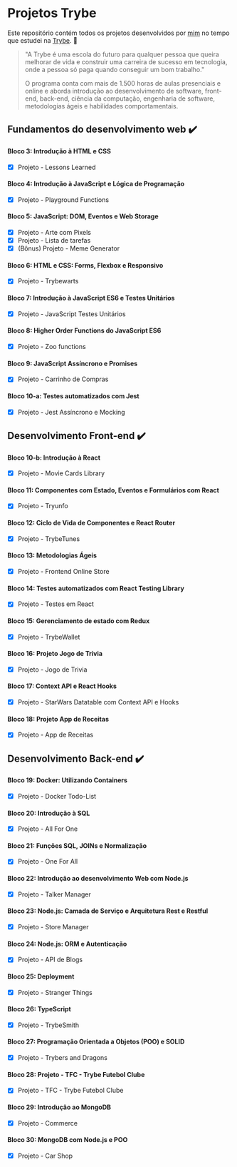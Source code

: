 # Projetos Trybe

Este repositório contém todos os projetos desenvolvidos por <a href="https://www.linkedin.com/in/tcso/" target="_blank">mim</a> no tempo que estudei na <a href="https://www.betrybe.com/" target="_blank">Trybe</a>. :rocket:

> "A Trybe é uma escola do futuro para qualquer pessoa que queira
> melhorar de vida e construir uma carreira de sucesso em tecnologia,
> onde a pessoa só paga quando conseguir um bom trabalho."
> 
> O programa conta com mais de 1.500 horas de aulas presenciais e online
> e aborda introdução ao desenvolvimento de software, front-end,
> back-end, ciência da computação, engenharia de software, metodologias
> ágeis e habilidades comportamentais.

## Fundamentos do desenvolvimento web :heavy_check_mark:

#### Bloco 3: Introdução à HTML e CSS
- [x] Projeto - Lessons Learned

#### Bloco 4: Introdução à JavaScript e Lógica de Programação
- [x] Projeto - Playground Functions

#### Bloco 5: JavaScript: DOM, Eventos e Web Storage
- [x] Projeto - Arte com Pixels
- [x] Projeto - Lista de tarefas
- [x] (Bônus) Projeto - Meme Generator

#### Bloco 6: HTML e CSS: Forms, Flexbox e Responsivo
- [x] Projeto - Trybewarts

#### Bloco 7: Introdução à JavaScript ES6 e Testes Unitários
- [x] Projeto - JavaScript Testes Unitários

#### Bloco 8: Higher Order Functions do JavaScript ES6
- [x] Projeto - Zoo functions

#### Bloco 9: JavaScript Assíncrono e Promises
- [x] Projeto - Carrinho de Compras

#### Bloco 10-a: Testes automatizados com Jest
- [x] Projeto - Jest Assíncrono e Mocking

## Desenvolvimento Front-end :heavy_check_mark:

#### Bloco 10-b: Introdução à React
- [x] Projeto - Movie Cards Library

#### Bloco 11: Componentes com Estado, Eventos e Formulários com React
- [x] Projeto - Tryunfo

#### Bloco 12: Ciclo de Vida de Componentes e React Router
- [x] Projeto - TrybeTunes

#### Bloco 13: Metodologias Ágeis
- [x] Projeto - Frontend Online Store

#### Bloco 14: Testes automatizados com React Testing Library
- [x] Projeto - Testes em React

#### Bloco 15: Gerenciamento de estado com Redux
- [x] Projeto - TrybeWallet

#### Bloco 16: Projeto Jogo de Trivia
- [x] Projeto - Jogo de Trivia

#### Bloco 17: Context API e React Hooks
- [x] Projeto - StarWars Datatable com Context API e Hooks

#### Bloco 18: Projeto App de Receitas
- [x] Projeto - App de Receitas

## Desenvolvimento Back-end :heavy_check_mark:

#### Bloco 19: Docker: Utilizando Containers
- [x] Projeto - Docker Todo-List

#### Bloco 20: Introdução à SQL
- [x] Projeto - All For One

#### Bloco 21: Funções SQL, JOINs e Normalização
- [x] Projeto - One For All

#### Bloco 22: Introdução ao desenvolvimento Web com Node.js
- [x] Projeto - Talker Manager

#### Bloco 23: Node.js: Camada de Serviço e Arquitetura Rest e Restful
- [x] Projeto - Store Manager

#### Bloco 24: Node.js: ORM e Autenticação
- [x] Projeto - API de Blogs

#### Bloco 25: Deployment
- [x] Projeto - Stranger Things

#### Bloco 26: TypeScript
- [x] Projeto - TrybeSmith

#### Bloco 27: Programação Orientada a Objetos (POO) e SOLID
- [x] Projeto - Trybers and Dragons

#### Bloco 28: Projeto - TFC - Trybe Futebol Clube
- [x] Projeto - TFC - Trybe Futebol Clube

#### Bloco 29: Introdução ao MongoDB
- [x] Projeto - Commerce

#### Bloco 30: MongoDB com Node.js e POO
- [x] Projeto - Car Shop


